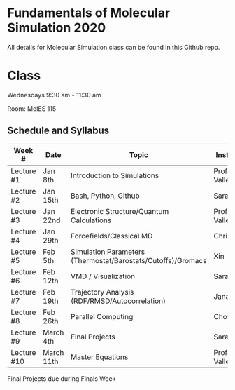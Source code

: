 # Fundamentals of Molecular Simulation 2020

All details for Molecular Simulation class can be found in this Github repo. 

# Class

Wednesdays 9:30 am - 11:30 am

Room: MolES 115 

## Schedule and Syllabus

|Week #  | Date  | Topic | Instructor |
|---|---|---|---|
Lecture #1 | Jan 8th | Introduction to Simulations | Prof. Valleau 
Lecture #2 | Jan 15th | Bash, Python, Github | Sarah
Lecture #3 | Jan 22nd | Electronic Structure/Quantum Calculations | Prof. Valleau
Lecture #4 | Jan 29th | Forcefields/Classical MD | Chris
Lecture #5 | Feb 5th | Simulation Parameters (Thermostat/Barostats/Cutoffs)/Gromacs | Xin
Lecture #6 | Feb 12th | VMD / Visualization | Sarah
Lecture #7 | Feb 19th | Trajectory Analysis (RDF/RMSD/Autocorrelation) | Janani
Lecture #8 | Feb 26th | Parallel Computing | Chowdhury
Lecture #9 | March 4th | Final Projects | Sarah
Lecture #10 | March 11th | Master Equations | Prof. Valleau

Final Projects due during Finals Week

